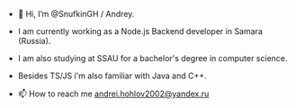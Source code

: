 - 👋 Hi, I’m @SnufkinGH / Andrey.
  
- I am currently working as a Node.js Backend developer in Samara (Russia).
- I am also studying at SSAU for a bachelor's degree in computer science.
  
- Besides TS/JS i'm also familiar with Java and C++.
  
- 📫 How to reach me andrei.hohlov2002@yandex.ru

<!---
SnufkinGH/SnufkinGH is a ✨ special ✨ repository because its `README.md` (this file) appears on your GitHub profile.
You can click the Preview link to take a look at your changes.
--->
